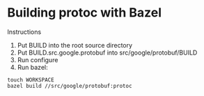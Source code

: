 # Building protoc with Bazel

Instructions

1. Put BUILD into the root source directory
2. Put BUILD.src.google.protobuf into src/google/protobuf/BUILD
3. Run configure
4. Run bazel:

````
touch WORKSPACE
bazel build //src/google/protobuf:protoc
````

